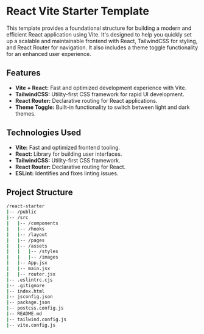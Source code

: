 # React Vite Starter Template

This template provides a foundational structure for building a modern and efficient React application using Vite. It's
designed to help you quickly set up a scalable and maintainable frontend with React, TailwindCSS for styling, and React
Router for navigation. It also includes a theme toggle functionality for an enhanced user experience.

## Features

- **Vite + React:** Fast and optimized development experience with Vite.
- **TailwindCSS:** Utility-first CSS framework for rapid UI development.
- **React Router:** Declarative routing for React applications.
- **Theme Toggle:** Built-in functionality to switch between light and dark themes.

## Technologies Used

- **Vite:** Fast and optimized frontend tooling.
- **React:** Library for building user interfaces.
- **TailwindCSS:** Utility-first CSS framework.
- **React Router:** Declarative routing for React.
- **ESLint:** Identifies and fixes linting issues.

## Project Structure

```bash
/react-starter
|-- /public 
|-- /src
|   |-- /components     
|   |-- /hooks          
|   |-- /layout         
|   |-- /pages          
|   |-- /assets
|   |   |-- /styles  
|   |   |-- /images  
|   |-- App.jsx         
|   |-- main.jsx        
|   |-- router.jsx      
|-- .eslintrc.cjs       
|-- .gitignore          
|-- index.html          
|-- jsconfig.json       
|-- package.json        
|-- postcss.config.js   
|-- README.md           
|-- tailwind.config.js  
|-- vite.config.js      
```